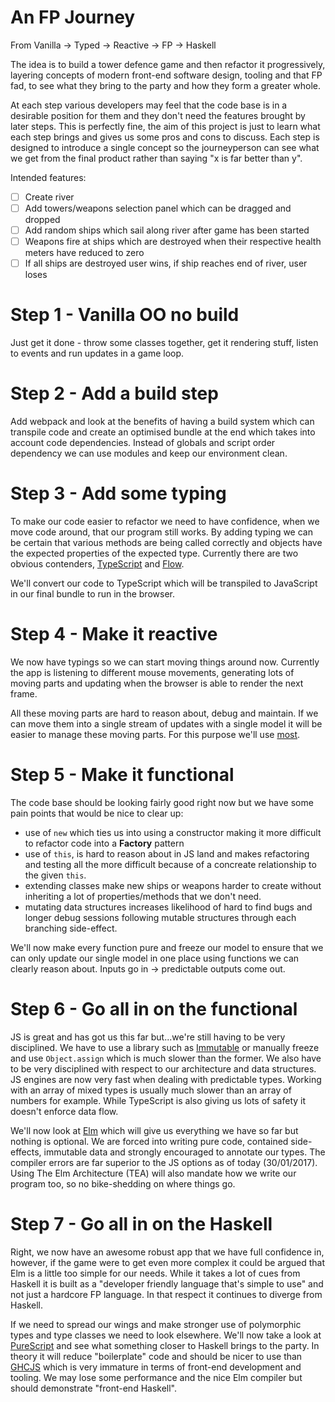 # An FP Journey
From Vanilla -> Typed -> Reactive -> FP -> Haskell

The idea is to build a tower defence game and then refactor it progressively,
 layering concepts of modern front-end software design, tooling and that FP fad, to see what
  they bring to the party and how they form a greater whole.
  
At each step various developers may feel that the code base is in a desirable
position for them and they don't need the features brought by later steps.
This is perfectly fine, the aim of this project is just to learn what each
step brings and gives us some pros and cons to discuss. Each step is designed
to introduce a single concept so the journeyperson can see what we get from
the final product rather than saying "x is far better than y".
  
Intended features:

-[ ] Create river
-[ ] Add towers/weapons selection panel which can be dragged and dropped
-[ ] Add random ships which sail along river after game has been started
-[ ] Weapons fire at ships which are destroyed when their respective health
meters have reduced to zero
-[ ] If all ships are destroyed user wins, if ship reaches end of river, user
loses

# Step 1 - Vanilla OO no build

Just get it done - throw some classes together, get it rendering stuff, 
listen to events and run updates in a game loop.

# Step 2 - Add a build step

Add webpack and look at the benefits of having a build system which can
transpile code and create an optimised bundle at the end which takes into 
account code dependencies. Instead of globals and script order dependency we can 
use modules and keep our environment clean.

# Step 3 - Add some typing

To make our code easier to refactor we need to have confidence, when we move
code around, that our program still works. By adding typing we can be certain
that various methods are being called correctly and objects have the expected
properties of the expected type. Currently there are two obvious contenders,
[TypeScript](https://www.typescriptlang.org/) and [Flow](https://flowtype.org/).

We'll convert our code to TypeScript which will be transpiled to JavaScript in
our final bundle to run in the browser.

# Step 4 - Make it reactive

We now have typings so we can start moving things around now. Currently the
app is listening to different mouse movements, generating lots of moving parts
and updating when the browser is able to render the next frame.

All these moving parts are hard to reason about, debug and maintain. If we
can move them into a single stream of updates with a single model it will be
easier to manage these moving parts. For this purpose we'll use
[most](https://github.com/cujojs/most).

# Step 5 - Make it functional

The code base should be looking fairly good right now but we have some pain
points that would be nice to clear up:

* use of `new` which ties us into using a constructor making it more difficult
to refactor code into a **Factory** pattern
* use of `this`, is hard to reason about in JS land and makes refactoring and
testing all the more difficult because of a concreate relationship to the given
`this`.
* extending classes make new ships or weapons harder to create without inheriting
a lot of properties/methods that we don't need.
* mutating data structures increases likelihood of hard to find bugs and longer
debug sessions following mutable structures through each branching side-effect.

We'll now make every function pure and freeze our model to ensure that we can
only update our single model in one place using functions we can clearly reason
about. Inputs go in -> predictable outputs come out.

# Step 6 - Go all in on the functional

JS is great and has got us this far but...we're still having to be very
disciplined. We have to use a library such as
[Immutable](https://facebook.github.io/immutable-js/) or manually freeze and use
`Object.assign` which is much slower than the former. We also have to be very
disciplined with respect to our architecture and data structures. JS engines are
now very fast when dealing with predictable types. Working with an array of
mixed types is usually much slower than an array of numbers for example. While
TypeScript is also giving us lots of safety it doesn't enforce data flow.

We'll now look at [Elm](http://elm-lang.org/) which will give us everything we
have so far but nothing is optional. We are forced into writing pure code, contained
side-effects, immutable data and strongly encouraged to annotate our types. The
compiler errors are far superior to the JS options as of today (30/01/2017).
Using The Elm Architecture (TEA) will also mandate how we write our program too,
so no bike-shedding on where things go.

# Step 7 - Go all in on the Haskell

Right, we now have an awesome robust app that we have full confidence in, however,
if the game were to get even more complex it could be argued that Elm is a
little too simple for our needs. While it takes a lot of cues from Haskell it
is built as a "developer friendly language that's simple to use" and not just
a hardcore FP language. In that respect it continues to diverge from Haskell.

If we need to spread our wings and make stronger use
of polymorphic types and type classes we need to look elsewhere. We'll now take
a look at [PureScript](http://www.purescript.org/) and see what something closer
to Haskell brings to the party. In theory it will reduce "boilerplate" code and
should be nicer to use than [GHCJS](https://github.com/ghcjs/ghcjs) which is
very immature in terms of front-end development and tooling. We may lose
some performance and the nice Elm compiler but should demonstrate "front-end
Haskell".
